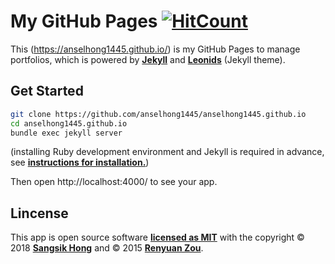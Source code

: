 # My GitHub Pages [![HitCount](http://hits.dwyl.io/anselhong1445/anselhong1445.github.io.svg)](http://hits.dwyl.io/anselhong1445/anselhong1445.github.io)

This (https://anselhong1445.github.io/) is my GitHub Pages to manage portfolios, which is powered by **[Jekyll](https://jekyllrb.com)** and **[Leonids](http://renyuanz.github.io/leonids)** (Jekyll theme).

## Get Started

```bash
git clone https://github.com/anselhong1445/anselhong1445.github.io
cd anselhong1445.github.io
bundle exec jekyll server
```

(installing Ruby development environment and Jekyll is required in advance, see **[instructions for installation.](https://jekyllrb.com/docs/)**)

Then open http://localhost:4000/ to see your app.

## Lincense

This app is open source software **[licensed as MIT](https://github.com/anselhong1445/anselhong1445.github.io/blob/master/LICENSE.txt)** with the copyright &copy; 2018 **[Sangsik Hong](https://github.com/anselhong1445)** and &copy; 2015 **[Renyuan Zou](https://github.com/renyuanz)**.
